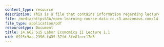 ```yaml
---
content_type: resource
description: This is a file that contains information regarding lecture 1.1.
file: /media/https%3A/open-learning-course-data-rc.s3.amazonaws.com/14-662-labor-economics-ii-spring-2015/0915c9aa2356f43537fd5fe81eec17d3_MIT14_662S15_lecnotes1.1.pdf
file_type: application/pdf
resourcetype: Document
title: 14.662 S15 Labor Economics II Lecture 1.1
uid: 0915c9aa-2356-f435-37fd-5fe81eec17d3
---
```

